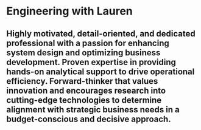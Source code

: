 # Engineering with Lauren

## Highly motivated, detail-oriented, and dedicated professional with a passion for enhancing system design and optimizing business development. Proven expertise in providing hands-on analytical support to drive operational efficiency. Forward-thinker that values innovation and encourages research into cutting-edge technologies to determine alignment with strategic business needs in a budget-conscious and decisive approach.

 

